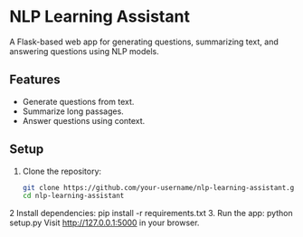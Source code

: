 # NLP Learning Assistant

A Flask-based web app for generating questions, summarizing text, and answering questions using NLP models.

## Features
- Generate questions from text.
- Summarize long passages.
- Answer questions using context.

## Setup
1. Clone the repository:
   ```bash
   git clone https://github.com/your-username/nlp-learning-assistant.git
   cd nlp-learning-assistant
2 Install dependencies:
   pip install -r requirements.txt
3. Run the app:
   python setup.py
Visit http://127.0.0.1:5000 in your browser.
